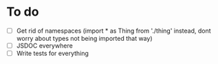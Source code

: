 # To do

- [ ] Get rid of namespaces (import * as Thing from './thing' instead, dont worry about types not being imported that way)
- [ ] JSDOC everywhere
- [ ] Write tests for everything
